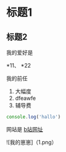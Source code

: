 # 标题1
## 标题2

我的爱好是

*11、
*22

我的前任

1. 大幅度
2. dfeawfe
3. 辅导费

```javascript
console.log('hallo')
```

网站是 [b站网址](https://www.bilibili.com/)

![我的崽崽]（1.png）
